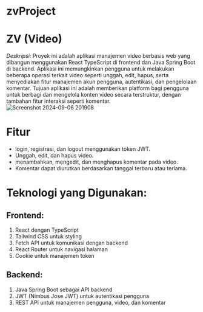 # zvProject
# ZV (Video)
*Deskripsi:* Proyek ini adalah aplikasi manajemen video berbasis web 
yang dibangun menggunakan React TypeScript di frontend dan Java Spring Boot di backend. 
Aplikasi ini memungkinkan pengguna untuk melakukan beberapa operasi terkait video 
seperti unggah, edit, hapus, serta menyediakan fitur manajemen akun pengguna, autentikasi, dan pengelolaan komentar. 
Tujuan aplikasi ini adalah memberikan platform bagi pengguna untuk berbagi dan mengelola konten video secara terstruktur, 
dengan tambahan fitur interaksi seperti komentar.
![Screenshot 2024-09-06 201908](https://github.com/user-attachments/assets/80efa9e7-e312-4beb-a21e-4789cc0b0071)


# Fitur
- login, registrasi, dan logout menggunakan token JWT.
- Unggah, edit, dan hapus video.
- menambahkan, mengedit, dan menghapus komentar pada video.
- Komentar dapat diurutkan berdasarkan tanggal terbaru atau terlama.

# Teknologi yang Digunakan:
## Frontend:
1. React dengan TypeScript
2. Tailwind CSS untuk styling
3. Fetch API untuk komunikasi dengan backend
4. React Router untuk navigasi halaman
5. Cookie untuk manajemen token

## Backend:
1. Java Spring Boot sebagai API backend
2. JWT (Nimbus Jose JWT) untuk autentikasi pengguna
3. REST API untuk manajemen pengguna, video, dan komentar

